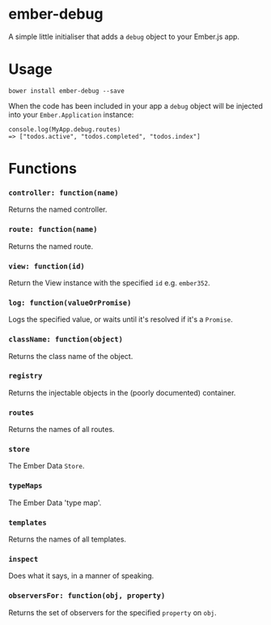 # ember-debug

A simple little initialiser that adds a `debug` object to your Ember.js app.

# Usage

    bower install ember-debug --save

When the code has been included in your app a `debug` object will be injected into your `Ember.Application` instance:

    console.log(MyApp.debug.routes)
    => ["todos.active", "todos.completed", "todos.index"]

# Functions

### `controller: function(name)`

Returns the named controller.

### `route: function(name)`

Returns the named route.

### `view: function(id)`

Return the View instance with the specified `id` e.g. `ember352`.

### `log: function(valueOrPromise)`

Logs the specified value, or waits until it's resolved if it's a `Promise`.

### `className: function(object)`

Returns the class name of the object.

### `registry`

Returns the injectable objects in the (poorly documented) container.

### `routes`

Returns the names of all routes.

### `store`

The Ember Data `Store`.

### `typeMaps`

The Ember Data 'type map'.

### `templates`

Returns the names of all templates.

### `inspect`

Does what it says, in a manner of speaking.

### `observersFor: function(obj, property)`

Returns the set of observers for the specified `property` on `obj`.
